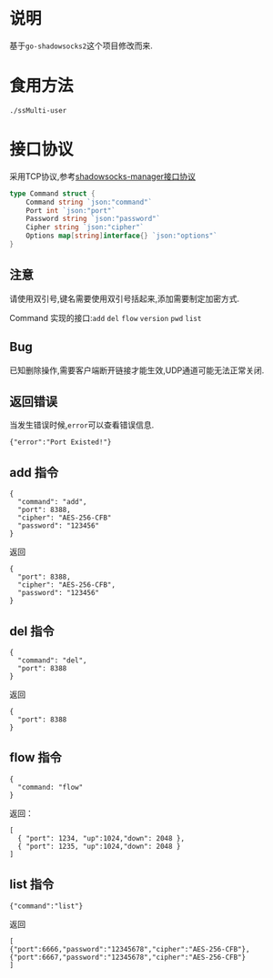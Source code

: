 # 说明

基于`go-shadowsocks2`这个项目修改而来.

# 食用方法

````shell
./ssMulti-user
````

# 接口协议

采用TCP协议,参考[shadowsocks-manager接口协议](https://github.com/shadowsocks/shadowsocks-manager/wiki/%E6%8E%A5%E5%8F%A3%E5%8D%8F%E8%AE%AE)
````go
type Command struct {
	Command string `json:"command"`
	Port int `json:"port"`
	Password string `json:"password"`
	Cipher string `json:"cipher"`
	Options map[string]interface{} `json:"options"`
}

````
## 注意

请使用双引号,键名需要使用双引号括起来,添加需要制定加密方式.

Command 实现的接口:`add` `del` `flow` `version` `pwd` `list`

## Bug

已知删除操作,需要客户端断开链接才能生效,UDP通道可能无法正常关闭.

## 返回错误

当发生错误时候,`error`可以查看错误信息.
````
{"error":"Port Existed!"}
````
## add 指令
````
{
  "command": "add",
  "port": 8388,
  "cipher": "AES-256-CFB"
  "password": "123456"
}
````
返回
````
{
  "port": 8388,
  "cipher": "AES-256-CFB",
  "password": "123456"
}
````

## del 指令
````
{
  "command": "del",
  "port": 8388
}
````
返回
````
{
  "port": 8388
}
````

## flow 指令
````
{
  "command: "flow"
}
````
返回：
````
[
  { "port": 1234, "up":1024,"down": 2048 },
  { "port": 1235, "up":1024,"down": 2048 }
]
````

## list 指令
````
{"command":"list"}
````
返回
````
[
{"port":6666,"password":"12345678","cipher":"AES-256-CFB"},
{"port":6667,"password":"12345678","cipher":"AES-256-CFB"}
]
````